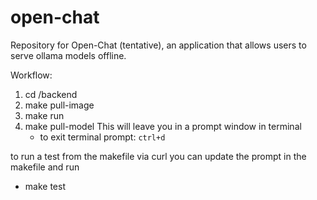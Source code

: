 # open-chat

Repository for Open-Chat (tentative), an application that allows users to serve ollama models offline.

Workflow:

1. cd /backend
2. make pull-image
3. make run
4. make pull-model
This will leave you in a prompt window in terminal 
    - to exit terminal prompt: `ctrl+d` 

to run a test from the makefile via curl you can update the prompt in the makefile and run
- make test 



